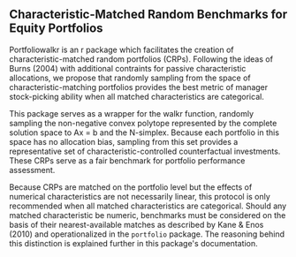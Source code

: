 ## Characteristic-Matched Random Benchmarks for Equity Portfolios

Portfoliowalkr is an r package which facilitates the creation of characteristic-matched random portfolios (CRPs). Following the ideas of Burns (2004) with additional contraints for passive characteristic allocations, we propose that randomly sampling from the space of characteristic-matching portfolios provides the best metric of manager stock-picking ability when all matched characteristics are categorical.

This package serves as a wrapper for the walkr function, randomly sampling the non-negative convex polytope represented by the complete solution space to Ax = b and the N-simplex. Because each portfolio in this space has no allocation bias, sampling from this set provides a representative set of characteristic-controlled counterfactual investments. These CRPs serve as a fair benchmark for portfolio performance assessment.

Because CRPs are matched on the portfolio level but the effects of numerical characteristics are not necessarily linear, this protocol is only recommended when all matched characteristics are categorical. Should any matched characteristic be numeric, benchmarks must be considered on the basis of their nearest-available matches as described by Kane & Enos (2010) and operationalized in the `portfolio` package. The reasoning behind this distinction is explained further in this package's documentation.